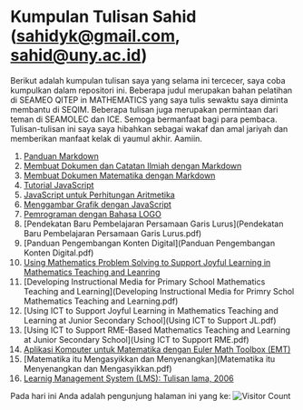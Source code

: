 # Kumpulan Tulisan Sahid ([sahidyk@gmail.com](mailto:sahidyk@gmail.com), [sahid@uny.ac.id](mailto:sahid@uny.ac.id))
Berikut adalah kumpulan tulisan saya yang selama ini tercecer, saya coba kumpulkan dalam repositori ini. Beberapa judul merupakan bahan pelatihan di SEAMEO QITEP in MATHEMATICS yang saya tulis sewaktu saya diminta membantu di SEQIM. Beberapa tulisan juga merupakan permintaan dari teman di SEAMOLEC dan ICE. Semoga bermanfaat bagi para pembaca. Tulisan-tulisan ini saya saya hibahkan sebagai wakaf dan amal jariyah dan memberikan manfaat kelak di yaumul akhir. Aamiin. 
1. [Panduan Markdown](https://panduan-markdown.netlify.app/)
2. [Membuat Dokumen dan Catatan Ilmiah dengan Markdown](MarkdownTypora4ScientifDocs.pdf)
3. [Membuat Dokumen Matematika dengan Markdown](MembuatDokumenMatematikadenganMarkdown.pdf)
5. [Tutorial JavaScript](TutorialJavaScript.html)
6. [JavaScript untuk Perhitungan Aritmetika](JavaScript4Arithmetic.html)
7. [Menggambar Grafik dengan JavaScript](JS4Grafik.html)
8. [Pemrograman dengan Bahasa LOGO](PemrogramanLOGO.pdf)
9. [Pendekatan Baru Pembelajaran Persamaan Garis Lurus](Pendekatan Baru Pembelajaran Persamaan Garis Lurus.pdf)
10. [Panduan Pengembangan Konten Digital](Panduan Pengembangan Konten Digital.pdf)
11. [Using Mathematics Problem Solving to Support Joyful Learning in Mathematics Teaching and Leanring](UsingMathematicsProblemSolvingtoImproveStudentMathematicalThinkinginLearningMathematics.pdf)
12. [Developing Instructional Media for Primary School Mathematics Teaching and Learning](Developing Instructional Media for Primry Schol Mathematics Teaching and Learning.pdf)
13. [Using ICT to Support Joyful Learning in Mathematics Teaching and Learning at Junior Secondary School](Using ICT to Support JL.pdf)
14. [Using ICT to Support RME-Based Mathematics Teaching and Learning at Junior Secondary School](Using ICT to Support RME.pdf)
15. [Aplikasi Komputer untuk Matematika dengan Euler Math Toolbox (EMT)](CetakAplikom.pdf)
16. [Matematika itu Mengasyikkan dan Menyenangkan](Matematika itu Menyenangkan dan Mengasyikkan.pdf)
17. [Learnig Management System (LMS): Tulisan lama, 2006](LMS4SEAMOLEC.pdf)

Pada hari ini Anda adalah pengunjung halaman ini yang ke: ![Visitor Count](https://profile-counter.glitch.me/sahidyk/count.svg)
